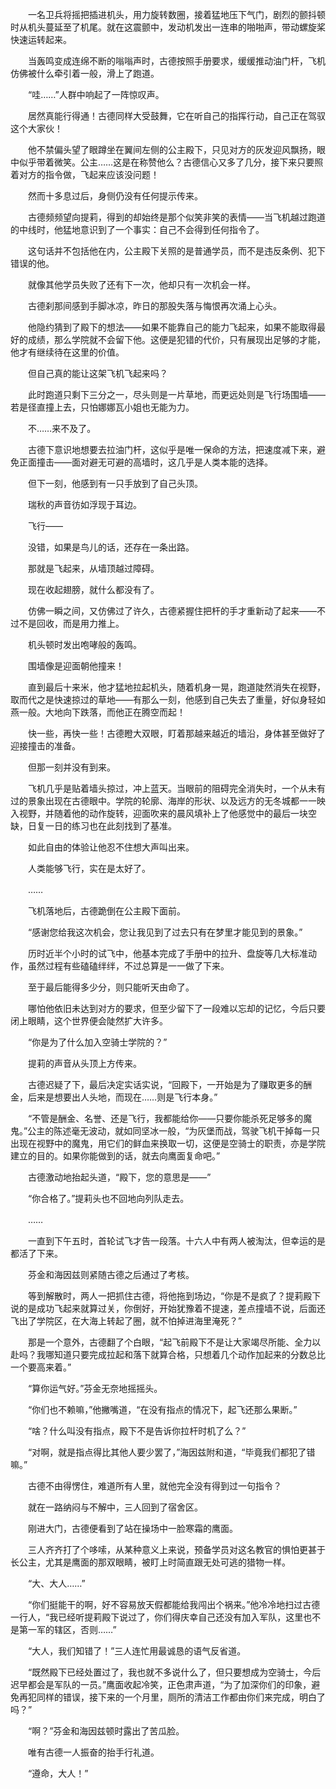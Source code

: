 　　一名卫兵将摇把插进机头，用力旋转数圈，接着猛地压下气门，剧烈的颤抖顿时从机头蔓延至了机尾。就在这震颤中，发动机发出一连串的啪啪声，带动螺旋桨快速运转起来。

　　当轰鸣变成连绵不断的嗡嗡声时，古德按照手册要求，缓缓推动油门杆，飞机仿佛被什么牵引着一般，滑上了跑道。

　　“哇……”人群中响起了一阵惊叹声。

　　居然真能行得通！古德同样大受鼓舞，它在听自己的指挥行动，自己正在驾驭这个大家伙！

　　他不禁偏头望了眼蹲坐在翼间左侧的公主殿下，只见对方的灰发迎风飘扬，眼中似乎带着微笑。公主……这是在称赞他么？古德信心又多了几分，接下来只要照着对方的指令做，飞起来应该没问题！

　　然而十多息过后，身侧仍没有任何提示传来。

　　古德频频望向提莉，得到的却始终是那个似笑非笑的表情——当飞机越过跑道的中线时，他猛地意识到了一个事实：自己不会得到任何指令了。

　　这句话并不包括他在内，公主殿下关照的是普通学员，而不是违反条例、犯下错误的他。

　　就像其他学员失败了还有下一次，他却只有一次机会一样。

　　古德刹那间感到手脚冰凉，昨日的那股失落与悔恨再次涌上心头。

　　他隐约猜到了殿下的想法——如果不能靠自己的能力飞起来，如果不能取得最好的成绩，那么学院就不会留下他。这便是犯错的代价，只有展现出足够的才能，他才有继续待在这里的价值。

　　但自己真的能让这架飞机飞起来吗？

　　此时跑道只剩下三分之一，尽头则是一片草地，而更远处则是飞行场围墙——若是径直撞上去，只怕娜娜瓦小姐也无能为力。

　　不……来不及了。

　　古德下意识地想要去拉油门杆，这似乎是唯一保命的方法，把速度减下来，避免正面撞击——面对避无可避的高墙时，这几乎是人类本能的选择。

　　但下一刻，他感到有一只手放到了自己头顶。

　　瑞秋的声音彷如浮现于耳边。

　　飞行——

　　没错，如果是鸟儿的话，还存在一条出路。

　　那就是飞起来，从墙顶越过障碍。

　　现在收起翅膀，就什么都没有了。

　　仿佛一瞬之间，又仿佛过了许久，古德紧握住把杆的手才重新动了起来——不过不是回收，而是用力推上。

　　机头顿时发出咆哮般的轰鸣。

　　围墙像是迎面朝他撞来！

　　直到最后十来米，他才猛地拉起机头，随着机身一晃，跑道陡然消失在视野，取而代之是快速掠过的草地——有那么一刻，他感到自己失去了重量，好似身轻如燕一般。大地向下跌落，而他正在腾空而起！

　　快一些，再快一些！古德瞪大双眼，盯着那越来越近的墙沿，身体甚至做好了迎接撞击的准备。

　　但那一刻并没有到来。

　　飞机几乎是贴着墙头掠过，冲上蓝天。当眼前的阻碍完全消失时，一个从未有过的景象出现在古德眼中。学院的轮廓、海岸的形状、以及远方的无冬城都一一映入视野，并随着他的动作旋转，迎面吹来的晨风填补上了他感觉中的最后一块空缺，日复一日的练习也在此刻找到了基准。

　　如此自由的体验让他忍不住想大声叫出来。

　　人类能够飞行，实在是太好了。

　　……

　　飞机落地后，古德跪倒在公主殿下面前。

　　“感谢您给我这次机会，您让我见到了过去只有在梦里才能见到的景象。”

　　历时近半个小时的试飞中，他基本完成了手册中的拉升、盘旋等几大标准动作，虽然过程有些磕磕绊绊，不过总算是一一做了下来。

　　至于最后能得多少分，则只能听天由命了。

　　哪怕他依旧未达到对方的要求，但至少留下了一段难以忘却的记忆，今后只要闭上眼睛，这个世界便会陡然扩大许多。

　　“你是为了什么加入空骑士学院的？”

　　提莉的声音从头顶上方传来。

　　古德迟疑了下，最后决定实话实说，“回殿下，一开始是为了赚取更多的酬金，后来是想要出人头地，而现在……则是飞行本身。”

　　“不管是酬金、名誉、还是飞行，我都能给你——只要你能杀死足够多的魔鬼。”公主的陈述毫无波动，就如同坚冰一般，“为灰堡而战，驾驶飞机干掉每一只出现在视野中的魔鬼，用它们的鲜血来换取一切，这便是空骑士的职责，亦是学院建立的目的。如果你能做到的话，就去向鹰面复命吧。”

　　古德激动地抬起头道，“殿下，您的意思是——”

　　“你合格了。”提莉头也不回地向列队走去。

　　……

　　一直到下午五时，首轮试飞才告一段落。十六人中有两人被淘汰，但幸运的是都活了下来。

　　芬金和海因兹则紧随古德之后通过了考核。

　　等到解散时，两人一把抓住古德，将他拖到场边，“你是不是疯了？提莉殿下说的是成功飞起来就算过关，你倒好，开始犹豫着不提速，差点撞墙不说，后面还飞出了学院区，在大海上转起了圈，就不怕掉进海里淹死？”

　　那是一个意外，古德翻了个白眼，“起飞前殿下不是让大家竭尽所能、全力以赴吗？我哪知道只要完成拉起和落下就算合格，只想着几个动作加起来的分数总比一个要高来着。”

　　“算你运气好。”芬金无奈地摇摇头。

　　“你们也不赖嘛，”他撇嘴道，“在没有指点的情况下，起飞还那么果断。”

　　“啥？什么叫没有指点，殿下不是告诉你拉杆时机了么？”

　　“对啊，就是指点得比其他人要少罢了，”海因兹附和道，“毕竟我们都犯了错嘛。”

　　古德不由得愣住，难道所有人里，就他完全没有得到过一句指令？

　　就在一路纳闷与不解中，三人回到了宿舍区。

　　刚进大门，古德便看到了站在操场中一脸寒霜的鹰面。

　　三人齐齐打了个哆嗦，从某种意义上来说，预备学员对这名教官的惧怕更甚于长公主，尤其是鹰面的那双眼睛，被盯上时简直跟无处可逃的猎物一样。

　　“大、大人……”

　　“你们挺能干的啊，好不容易放天假都能给我闯出个祸来。”他冷冷地扫过古德一行人，“我已经听提莉殿下说过了，你们得庆幸自己还没有加入军队，这里也不是第一军的辖区，否则……”

　　“大人，我们知错了！”三人连忙用最诚恳的语气反省道。

　　“既然殿下已经处置过了，我也就不多说什么了，但只要想成为空骑士，今后迟早都会是军队的一员。”鹰面收起冷笑，正色肃声道，“为了加深你们的印象，避免再犯同样的错误，接下来的一个月里，厕所的清洁工作都由你们来完成，明白了吗？”

　　“啊？”芬金和海因兹顿时露出了苦瓜脸。

　　唯有古德一人振奋的抬手行礼道。

　　“遵命，大人！”
